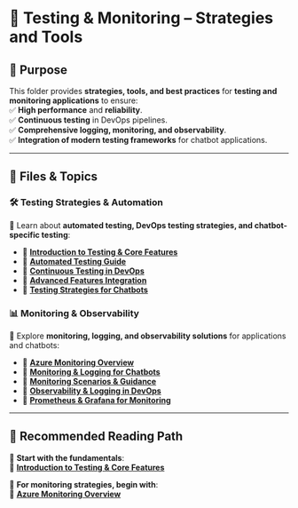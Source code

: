 # **📂 Testing & Monitoring – Strategies and Tools**

## **🎯 Purpose**

This folder provides **strategies, tools, and best practices** for **testing and monitoring applications** to ensure:  
✅ **High performance** and **reliability**.  
✅ **Continuous testing** in DevOps pipelines.  
✅ **Comprehensive logging, monitoring, and observability**.  
✅ **Integration of modern testing frameworks** for chatbot applications.

---

## **📁 Files & Topics**

### **🛠️ Testing Strategies & Automation**

📌 Learn about **automated testing, DevOps testing strategies, and chatbot-specific testing**:

- 📄 [**Introduction to Testing & Core Features**](testing_introduction_core_features.md)
- 📄 [**Automated Testing Guide**](automated_testing_guide.md)
- 📄 [**Continuous Testing in DevOps**](continuous_testing_devops.md)
- 📄 [**Advanced Features Integration**](advanced_features_integration.md)
- 📄 [**Testing Strategies for Chatbots**](testing_strategies_chatbots.md)

### **📊 Monitoring & Observability**

📌 Explore **monitoring, logging, and observability solutions** for applications and chatbots:

- 📄 [**Azure Monitoring Overview**](azure_monitoring_overview.md)
- 📄 [**Monitoring & Logging for Chatbots**](monitoring_logging_chatbots.md)
- 📄 [**Monitoring Scenarios & Guidance**](monitoring_scenarios_guidance.md)
- 📄 [**Observability & Logging in DevOps**](observability_logging_devops.md)
- 📄 [**Prometheus & Grafana for Monitoring**](prometheus_grafana.md)

---

## **📖 Recommended Reading Path**

📌 **Start with the fundamentals**:  
🔹 [**Introduction to Testing & Core Features**](testing_introduction_core_features.md)

📌 **For monitoring strategies, begin with**:  
🔹 [**Azure Monitoring Overview**](azure_monitoring_overview.md)